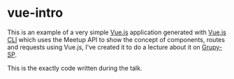 # vue-intro

This is an example of a very simple [Vue.js](http://github.com/vuejs/vue) application generated with [Vue.js CLI](http://github.com/vuejs/vue-cli) which uses the Meetup API to show the concept of components, routes and requests using Vue.js, I've created it to do a lecture about it on [Grupy-SP](https://www.meetup.com/Grupy-SP/events/254342503/).

This is the exactly code written during the talk.
